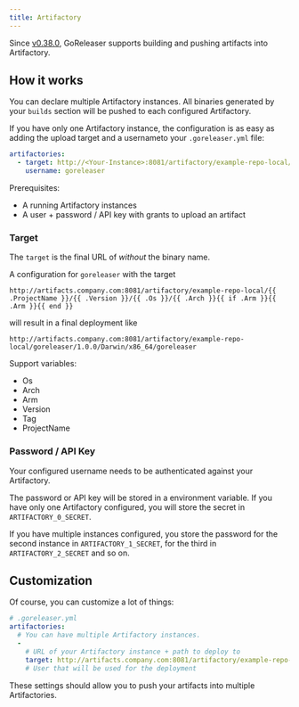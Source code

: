 ```yaml
---
title: Artifactory
---
```


Since [v0.38.0](https://github.com/goreleaser/goreleaser/releases/tag/v0.38.0),
GoReleaser supports building and pushing artifacts into Artifactory.

## How it works

You can declare multiple Artifactory instances. 
All binaries generated by your `builds` section will be pushed to
each configured Artifactory.

If you have only one Artifactory instance,
the configuration is as easy as adding the
upload target and a usernameto your `.goreleaser.yml` file:

```yaml
artifactories:
  - target: http://<Your-Instance>:8081/artifactory/example-repo-local/{{ .ProjectName }}/{{ .Version }}/{{ .Os }}/{{ .Arch }}{{ if .Arm }}{{ .Arm }}{{ end }}
    username: goreleaser
```

Prerequisites:

- A running Artifactory instances
- A user + password / API key with grants to upload an artifact

### Target

The `target` is the final URL of _without_ the binary name.

A configuration for `goreleaser` with the target 

```
http://artifacts.company.com:8081/artifactory/example-repo-local/{{ .ProjectName }}/{{ .Version }}/{{ .Os }}/{{ .Arch }}{{ if .Arm }}{{ .Arm }}{{ end }}
```

will result in a final deployment like

```
http://artifacts.company.com:8081/artifactory/example-repo-local/goreleaser/1.0.0/Darwin/x86_64/goreleaser
```

Support variables:

- Os
- Arch
- Arm
- Version
- Tag
- ProjectName

### Password / API Key

Your configured username needs to be authenticated against your Artifactory.

The password or API key will be stored in a environment variable.
If you have only one Artifactory configured, you will store the secret in `ARTIFACTORY_0_SECRET`.

If you have multiple instances configured, you store the password for the second instance in `ARTIFACTORY_1_SECRET`,
for the third in `ARTIFACTORY_2_SECRET` and so on.

## Customization

Of course, you can customize a lot of things:

```yaml
# .goreleaser.yml
artifactories:
  # You can have multiple Artifactory instances.
  -
    # URL of your Artifactory instance + path to deploy to
    target: http://artifacts.company.com:8081/artifactory/example-repo-local/{{ .ProjectName }}/{{ .Version }}/{{ .Os }}/{{ .Arch }}{{ if .Arm }}{{ .Arm }}{{ end }}
    # User that will be used for the deployment
```

These settings should allow you to push your artifacts into multiple Artifactories.